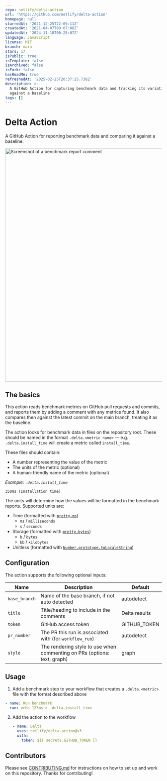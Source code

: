 ```yaml
---
repo: netlify/delta-action
url: 'https://github.com/netlify/delta-action'
homepage: null
starredAt: '2021-12-25T22:09:11Z'
createdAt: '2021-04-07T09:07:08Z'
updatedAt: '2024-11-18T00:28:07Z'
language: JavaScript
license: MIT
branch: main
stars: 17
isPublic: true
isTemplate: false
isArchived: false
isFork: false
hasReadMe: true
refreshedAt: '2025-02-25T20:37:25.738Z'
description: >-
  A GitHub Action for capturing benchmark data and tracking its variation
  against a baseline
tags: []
---
```


# Delta Action

A GitHub Action for reporting benchmark data and comparing it against a baseline.

<img width="750" alt="Screenshot of a benchmark report comment" src="https://user-images.githubusercontent.com/4162329/115129623-8acac500-9fdf-11eb-9bfc-822a415cb436.png">

## The basics

This action reads benchmark metrics on GitHub pull requests and commits, and reports them by adding a comment with any
metrics found. It also compares then against the latest commit on the main branch, treating it as the baseline.

The action looks for benchmark data in files on the repository root. These should be named in the format
`.delta.<metric name>` — e.g. `.delta.install_time` will create a metric called `install_time`.

These files should contain:

- A number representing the value of the metric
- The units of the metric (optional)
- A human-friendly name of the metric (optional)

_Example: `.delta.install_time`_

```
350ms (Installation time)
```

The units will determine how the values will be formatted in the benchmark reports. Supported units are:

- Time (formatted with [`pretty-ms`](https://www.npmjs.com/package/pretty-ms))
  - `ms` / `milliseconds`
  - `s` / `seconds`
- Storage (formatted with [`pretty-bytes`](https://www.npmjs.com/package/pretty-bytes))
  - `b` / `bytes`
  - `kb` / `kilobytes`
- Unitless (formatted with
  [`Number.prototype.toLocaleString`](https://developer.mozilla.org/en-US/docs/Web/JavaScript/Reference/Global_Objects/Number/toLocaleString))

## Configuration

The action supports the following optional inputs:

| Name          | Description                                                               | Default       |
| ------------- | ------------------------------------------------------------------------- | ------------- |
| `base_branch` | Name of the base branch, if not auto detected                             | autodetect    |
| `title`       | Title/heading to include in the comments                                  | Delta results |
| `token`       | GitHub access token                                                       | GITHUB_TOKEN  |
| `pr_number`   | The PR this run is associated with (for `workflow_run`)                   | autodetect    |
| `style`       | The rendering style to use when commenting on PRs (options: text, graph)  | graph         |

## Usage

1. Add a benchmark step to your workflow that creates a `.delta.<metric>` file with the format described above

```yaml
- name: Run benchmark
  run: echo 123ms > .delta.install_time
```

2. Add the action to the workflow

   ```yaml
   - name: Delta
     uses: netlify/delta-action@v3
     with:
       token: ${{ secrets.GITHUB_TOKEN }}
   ```

## Contributors

Please see [CONTRIBUTING.md](./CONTRIBUTING.md) for instructions on how to set up and work on this repository. Thanks
for contributing!
